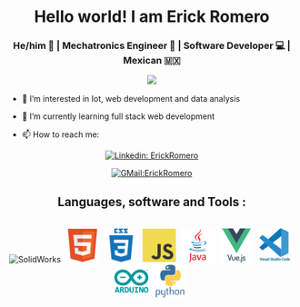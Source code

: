 <div align="center">
  <h1>Hello world! I am Erick Romero</h1>
  <h3> He/him 🧑​ | Mechatronics Engineer ​🔧​ | Software Developer 💻 | Mexican 🇲🇽 </h3>

  <img src="https://media.giphy.com/media/1psHTVVOU0lkV6K5LC/giphy.gif" width="300">
</div>


- 👀 I’m interested in Iot, web development and data analysis

- 🌱 I’m currently learning full stack web development

- 📫 How to reach me:

<div align="center">
  <a href="https://www.linkedin.com/in/erick-romero-39426b17a/">

   ![Linkedin: ErickRomero](https://img.shields.io/badge/-ErickRomero-blue?style=flat-square&logo=Linkedin&logoColor=white&link=https://www.linkedin.com/in/erick-romero-39426b17a/)
</a>

<a href="mailto:romero.erick.enrique@gmail.com?Subject=Hello%20Erick">

   ![GMail:ErickRomero](https://img.shields.io/badge/erick-D14836?style=for-the-badge&logo=gmail&logoColor=white)
</a>
</div>


<div align="center">
  <h2>Languages, software and Tools :</h2>
  <br>
</div>
<div align="center">
  <img src="https://xlmsolutions.com/wp-content/uploads/2021/10/3DS_BRAND_ICONS_RGB_SOLIDWORKS-5.png" title="SolidWorks" alt="SolidWorks" width="60"height="60"/>&nbsp;
  <img src="https://github.com/devicons/devicon/blob/master/icons/html5/html5-original.svg" title="HTML5" alt="HTML" width="60" height="60"/>&nbsp;
  <img src="https://github.com/devicons/devicon/blob/master/icons/css3/css3-plain-wordmark.svg"  title="CSS3" alt="CSS" width="60" height="60"/>&nbsp;
  <img src="https://github.com/devicons/devicon/blob/master/icons/javascript/javascript-original.svg" title="JavaScript" alt="JavaScript" width="60"height="60"/>&nbsp;
  <img src="https://github.com/devicons/devicon/blob/master/icons/java/java-original-wordmark.svg" title="Java" alt="Java" width="60"height="60"/>&nbsp;   
  <img src="https://github.com/devicons/devicon/blob/master/icons/vuejs/vuejs-original-wordmark.svg" title="VueJS"  alt="VueJS" width="60" height="60"/>&nbsp;
  <img src="https://github.com/devicons/devicon/blob/master/icons/vscode/vscode-original-wordmark.svg" title="VsCode" alt="VsCode" width="60" height="60"/>&nbsp;
  <img src="https://github.com/devicons/devicon/blob/master/icons/arduino/arduino-original-wordmark.svg" title="Arduinno" alt="Arduino" width="60" height="60"/>&nbsp;
  <img src="https://github.com/devicons/devicon/blob/master/icons/python/python-original-wordmark.svg" title="Python" alt="Python" width="60" height="60"/>&nbsp;  
</div>

